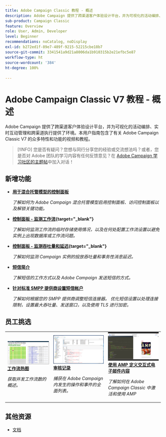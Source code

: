 ```yaml
---
title: Adobe Campaign Classic 教程 - 概述
description: Adobe Campaign 提供了跨渠道客户体验设计平台，并为可视化的活动编排、实时互动管理和跨渠道执行提供了环境。本用户指南包含了有关 Adobe Campaign Standard 的众多特性和功能的视频和教程。
sub-product: Campaign Classic
feature: Overview
role: User, Admin, Developer
level: Beginner
recommendations: noCatalog, noDisplay
exl-id: b272ed1f-89e7-489f-9215-52215cbe18b7
source-git-commit: 3341541a9d21a8006da1b910315b2e21efbc5e87
workflow-type: ht
source-wordcount: '384'
ht-degree: 100%

---
```


# Adobe Campaign Classic V7 教程 - 概述

Adobe Campaign 提供了跨渠道客户体验设计平台，并为可视化的活动编排、实时互动管理和跨渠道执行提供了环境。本用户指南包含了有关 Adobe Campaign Classic V7 的众多特性和功能的视频和教程。

>[!INFO]
> 您是否有疑问？您想与同行分享您的经验或交流想法吗？或者，您是否对 Adobe 团队的学习内容有任何反馈意见？在 [Adobe Campaign 学习社区的主题帖](https://experienceleaguecommunities.adobe.com:443/t5/adobe-campaign-classic/join-the-discussion-on-adobe-campaign-learning/td-p/419096)中加入对话！

## 新增功能

* **[用于混合托管模型的控制面板](https://experienceleague.adobe.com/docs/control-panel-learn/control-panel/control-panel-for-hybrid-hosting-models.html?lang=zh-Hans)**

   *了解如何为 Adobe Campaign 混合托管模型启用控制面板、访问控制面板以及解锁关键功能。*

* **[控制面板 - 监测工作流](https://experienceleague.adobe.com/docs/control-panel-learn/control-panel/performance-monitoring/monitor-workflows.html?lang=zh-Hans){target=&quot;_blank&quot;}**

   *了解如何监测工作流的临时存储使用情况，以及在何处配置工作流设置以避免实例上出现数据库或工作流问题。*

* **[控制面板 - 监测吞吐量和延迟](https://experienceleague.adobe.com/docs/control-panel-learn/control-panel/performance-monitoring/monitor-throughputs-and-latency.html?lang=zh-Hans){target=&quot;_blank&quot;}**

   *了解如何监测 Campaign 实例的投放吞吐量和事务性消息延迟。*

* **[短信简介](https://experienceleague.adobe.com/docs/campaign-learn/set-up-sms-for-adobe-campaign/introduction-to-sms.html?lang=zh-Hans)**

   *了解短信的工作方式以及 Adobe Campaign 发送短信的方式。*

* **[针对标准 SMPP 提供商设置短信帐户](https://experienceleague.adobe.com/docs/campaign-learn/set-up-sms-for-adobe-campaign/set-up-account-for-standard-smpp-provider.html?lang=zh-Hans)**

   *了解如何根据您的 SMPP 提供商调整短信连接器。 优化短信设置以处理连接限制，设置最大吞吐量、发送窗口，以及使用 TLS 进行加密。*

## 员工挑选

<table>
<tr>
  <td>
    <a href="./monitoring-campaign-classic/workflow-heatmap.md">
      <img alt="工作流热图（视频）" src="./assets/workflow-heatmap.png"/>
    </a>
    <div>
      <a href="./monitoring-campaign-classic/workflow-heatmap.md">
    <strong>工作流热图</strong>
    </a>
    </div>
    <p>
    <em>获取并发工作流数的概述。</em>
    <p>
  </td>
   <td>
    <a href="./monitoring-campaign-classic/audit-trail.md">
      <img alt="审核记录（视频）" src="./assets/acc-audit-trail-thumb.png" />
    </a>
    <div>
      <a href="./monitoring-campaign-classic/audit-trail.md">
    <strong>审核记录</strong>
    </a>
    </div> 
    <p>
    <em>捕获在 Adobe Campaign 内发生的操作和事件的全面列表。</em>
    <p>
  </td>
  <td>
    <a href="./sending-messages/email-channel/defining-interactive-email-content-with-amp.md">
      <img alt="使用 AMP 定义交互式电子邮件内容（视频）" src="./assets/29940.png" />
    </a>
    <div>
      <a href="./sending-messages/email-channel/defining-interactive-email-content-with-amp.md">
    <strong>使用 AMP 定义交互式电子邮件内容</strong>
    </a>
    </div>
    <p>
    <em>了解如何在 Adobe Campaign Classic 中激活和使用 AMP </em>
    <p>
  </td>
</tr>
</table>

## 其他资源

* [文档](https://experienceleague.adobe.com/docs/campaign-classic/using/getting-started/starting-with-adobe-campaign/about-adobe-campaign-classic.html?lang=zh-Hans)
